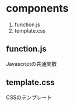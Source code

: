 # components
1. function.js
2. template.css

## function.js
<p>Javascriptの共通関数</p>

## template.css
<p>CSSのテンプレート</p>
